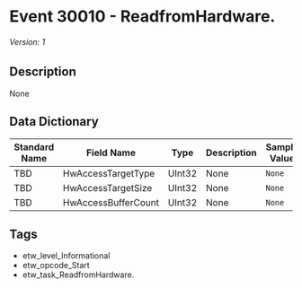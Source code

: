 # Event 30010 - ReadfromHardware.
###### Version: 1

## Description
None

## Data Dictionary
|Standard Name|Field Name|Type|Description|Sample Value|
|---|---|---|---|---|
|TBD|HwAccessTargetType|UInt32|None|`None`|
|TBD|HwAccessTargetSize|UInt32|None|`None`|
|TBD|HwAccessBufferCount|UInt32|None|`None`|

## Tags
* etw_level_Informational
* etw_opcode_Start
* etw_task_ReadfromHardware.